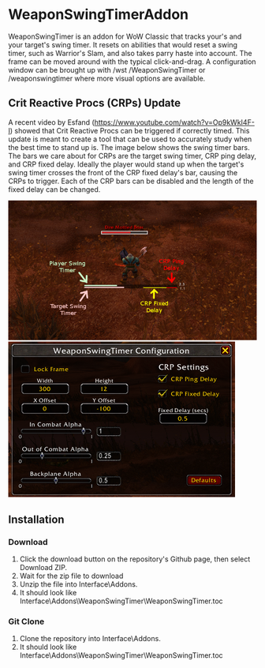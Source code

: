 # WeaponSwingTimerAddon
WeaponSwingTimer is an addon for WoW Classic that tracks your's and your target's swing timer. It resets on abilities that would reset a swing timer, such as Warrior's Slam, and also takes parry haste into account. The frame can be moved around with the typical click-and-drag. A configuration window can be brought up with /wst /WeaponSwingTimer or /weaponswingtimer where more visual options are available.

## Crit Reactive Procs (CRPs) Update
A recent video by Esfand (https://www.youtube.com/watch?v=Op9kWkI4F-I) showed that Crit Reactive Procs can be triggered if correctly timed. 
This update is meant to create a tool that can be used to accurately study when the best time to stand up is. 
The image below shows the swing timer bars. The bars we care about for CRPs are the target swing timer, CRP ping delay, and CRP fixed delay.
Ideally the player would stand up when the target's swing timer crosses the front of the CRP fixed delay's bar, causing the CRPs to trigger.
Each of the CRP bars can be disabled and the length of the fixed delay can be changed.

![alt text](Images/CRPUpdateImage.png)
![alt text](Images/CRPConfigWindow.png)

## Installation
### Download
1. Click the download button on the repository's Github page, then select Download ZIP.
2. Wait for the zip file to download
3. Unzip the file into Interface\Addons.
4. It should look like Interface\Addons\WeaponSwingTimer\WeaponSwingTimer.toc
### Git Clone
1. Clone the repository into Interface\Addons.
2. It should look like Interface\Addons\WeaponSwingTimer\WeaponSwingTimer.toc
